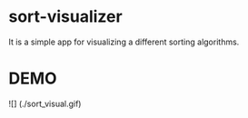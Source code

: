 # sort-visualizer
It is a simple app for visualizing a  different sorting algorithms.

# DEMO
![] (./sort_visual.gif)
